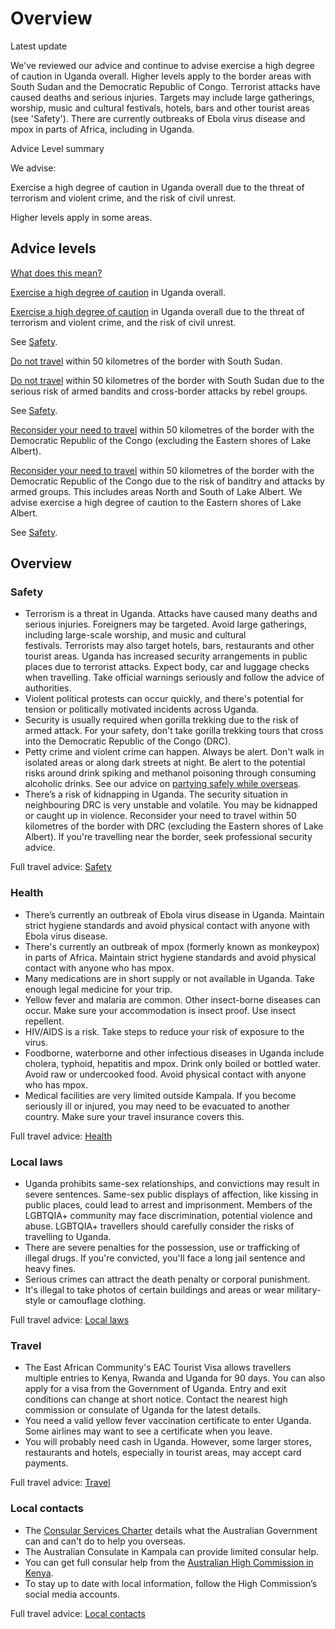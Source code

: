 # Overview

Latest update

We've reviewed our advice and continue to advise exercise a high degree of caution in Uganda overall. Higher levels apply to the border areas with South Sudan and the Democratic Republic of Congo. Terrorist attacks have caused deaths and serious injuries. Targets may include large gatherings, worship, music and cultural festivals, hotels, bars and other tourist areas (see 'Safety'). There are currently outbreaks of Ebola virus disease and mpox in parts of Africa, including in Uganda.

Advice Level summary

We advise:

Exercise a high degree of caution in Uganda overall due to the threat of terrorism and violent crime, and the risk of civil unrest.

Higher levels apply in some areas.

## Advice levels

[What does this mean?](/before-you-go/travel-advice-explained/)

[Exercise a high degree of caution](https://www.smartraveller.gov.au/consular-services/travel-advice-explained#level2) in Uganda overall.

[Exercise a high degree of caution](https://www.smartraveller.gov.au/consular-services/travel-advice-explained#level2) in Uganda overall due to the threat of terrorism and violent crime, and the risk of civil unrest.

See [Safety](#safety).

[Do not travel](https://www.smartraveller.gov.au/consular-services/travel-advice-explained#level4) within 50 kilometres of the border with South Sudan.

[Do not travel](https://www.smartraveller.gov.au/consular-services/travel-advice-explained#level4) within 50 kilometres of the border with South Sudan due to the serious risk of armed bandits and cross-border attacks by rebel groups.

See [Safety](#safety).

[Reconsider your need to travel](https://www.smartraveller.gov.au/consular-services/travel-advice-explained#level3) within 50 kilometres of the border with the Democratic Republic of the Congo (excluding the Eastern shores of Lake Albert).

[Reconsider your need to travel](https://www.smartraveller.gov.au/consular-services/travel-advice-explained#level3) within 50 kilometres of the border with the Democratic Republic of the Congo due to the risk of banditry and attacks by armed groups. This includes areas North and South of Lake Albert. We advise exercise a high degree of caution to the Eastern shores of Lake Albert. 

See [Safety](#safety).

## Overview

### Safety

* Terrorism is a threat in Uganda. Attacks have caused many deaths and serious injuries. Foreigners may be targeted. Avoid large gatherings, including large-scale worship, and music and cultural festivals. Terrorists may also target hotels, bars, restaurants and other tourist areas. Uganda has increased security arrangements in public places due to terrorist attacks. Expect body, car and luggage checks when travelling. Take official warnings seriously and follow the advice of authorities.
* Violent political protests can occur quickly, and there's potential for tension or politically motivated incidents across Uganda.
* Security is usually required when gorilla trekking due to the risk of armed attack. For your safety, don't take gorilla trekking tours that cross into the Democratic Republic of the Congo (DRC).
* Petty crime and violent crime can happen. Always be alert. Don't walk in isolated areas or along dark streets at night. Be alert to the potential risks around drink spiking and methanol poisoning through consuming alcoholic drinks. See our advice on [partying safely while overseas](https://www.smartraveller.gov.au/before-you-go/safety/partying#methanol).
* There’s a risk of kidnapping in Uganda. The security situation in neighbouring DRC is very unstable and volatile. You may be kidnapped or caught up in violence. Reconsider your need to travel within 50 kilometres of the border with DRC (excluding the Eastern shores of Lake Albert). If you're travelling near the border, seek professional security advice.

Full travel advice: [Safety](#safety)

### Health

* There’s currently an outbreak of Ebola virus disease in Uganda. Maintain strict hygiene standards and avoid physical contact with anyone with Ebola virus disease.
* There's currently an outbreak of mpox (formerly known as monkeypox) in parts of Africa. Maintain strict hygiene standards and avoid physical contact with anyone who has mpox.
* Many medications are in short supply or not available in Uganda. Take enough legal medicine for your trip.
* Yellow fever and malaria are common. Other insect-borne diseases can occur. Make sure your accommodation is insect proof. Use insect repellent.
* HIV/AIDS is a risk. Take steps to reduce your risk of exposure to the virus.
* Foodborne, waterborne and other infectious diseases in Uganda include cholera, typhoid, hepatitis and mpox. Drink only boiled or bottled water. Avoid raw or undercooked food. Avoid physical contact with anyone who has mpox.
* Medical facilities are very limited outside Kampala. If you become seriously ill or injured, you may need to be evacuated to another country. Make sure your travel insurance covers this.

Full travel advice: [Health](#health)

### Local laws

* Uganda prohibits same-sex relationships, and convictions may result in severe sentences. Same-sex public displays of affection, like kissing in public places, could lead to arrest and imprisonment. Members of the LGBTQIA+ community may face discrimination, potential violence and abuse. LGBTQIA+ travellers should carefully consider the risks of travelling to Uganda.
* There are severe penalties for the possession, use or trafficking of illegal drugs. If you're convicted, you'll face a long jail sentence and heavy fines.
* Serious crimes can attract the death penalty or corporal punishment.
* It's illegal to take photos of certain buildings and areas or wear military-style or camouflage clothing.

Full travel advice: [Local laws](#local-laws)

### Travel

* The East African Community's EAC Tourist Visa allows travellers multiple entries to Kenya, Rwanda and Uganda for 90 days. You can also apply for a visa from the Government of Uganda. Entry and exit conditions can change at short notice. Contact the nearest high commission or consulate of Uganda for the latest details.
* You need a valid yellow fever vaccination certificate to enter Uganda. Some airlines may want to see a certificate when you leave.
* You will probably need cash in Uganda. However, some larger stores, restaurants and hotels, especially in tourist areas, may accept card payments.

Full travel advice: [Travel](#travel)

### Local contacts

* The [Consular Services Charter](/consular-services/consular-services-charter "Consular Services Charter") details what the Australian Government can and can't do to help you overseas.
* The Australian Consulate in Kampala can provide limited consular help.
* You can get full consular help from the [Australian High Commission in Kenya](http://kenya.highcommission.gov.au/nair/home.html).
* To stay up to date with local information, follow the High Commission’s social media accounts.

Full travel advice: [Local contacts](#local-contacts)